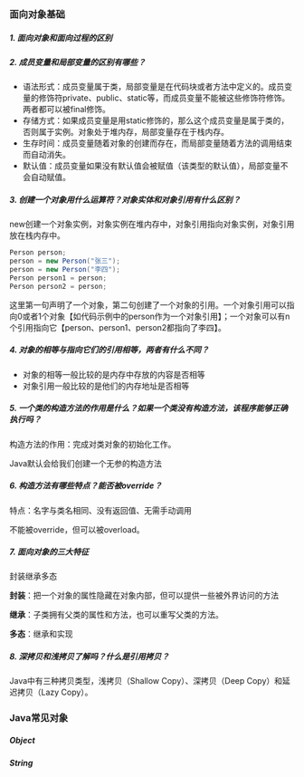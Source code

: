 ### 面向对象基础

##### 1. 面向对象和面向过程的区别



##### 2. 成员变量和局部变量的区别有哪些？
- 语法形式：成员变量属于类，局部变量是在代码块或者方法中定义的。成员变量的修饰符private、public、static等，而成员变量不能被这些修饰符修饰。两者都可以被final修饰。
- 存储方式：如果成员变量是用static修饰的，那么这个成员变量是属于类的，否则属于实例。对象处于堆内存，局部变量存在于栈内存。
- 生存时间：成员变量随着对象的创建而存在，而局部变量随着方法的调用结束而自动消失。
- 默认值：成员变量如果没有默认值会被赋值（该类型的默认值），局部变量不会自动赋值。

##### 3. 创建一个对象用什么运算符？对象实体和对象引用有什么区别？
new创建一个对象实例，对象实例在堆内存中，对象引用指向对象实例，对象引用放在栈内存中。
```java
Person person;
person = new Person("张三");
person = new Person("李四");
Person person1 = person;
Person person2 = person;
```

这里第一句声明了一个对象，第二句创建了一个对象的引用。一个对象引用可以指向0或者1个对象【如代码示例中的person作为一个对象引用】；一个对象可以有n个引用指向它【person、person1、person2都指向了李四】。

##### 4. 对象的相等与指向它们的引用相等，两者有什么不同？
- 对象的相等一般比较的是内存中存放的内容是否相等
- 对象引用一般比较的是他们的内存地址是否相等

##### 5. 一个类的构造方法的作用是什么？如果一个类没有构造方法，该程序能够正确执行吗？

构造方法的作用：完成对类对象的初始化工作。

Java默认会给我们创建一个无参的构造方法

##### 6. 构造方法有哪些特点？能否被override？

特点：名字与类名相同、没有返回值、无需手动调用

不能被override，但可以被overload。

##### 7. 面向对象的三大特征

封装继承多态

**封装**：把一个对象的属性隐藏在对象内部，但可以提供一些被外界访问的方法

**继承**：子类拥有父类的属性和方法，也可以重写父类的方法。

**多态**：继承和实现





##### 8. 深拷贝和浅拷贝了解吗？什么是引用拷贝？
Java中有三种拷贝类型，浅拷贝（Shallow Copy）、深拷贝（Deep Copy）和延迟拷贝（Lazy Copy）。




### Java常见对象

##### Object

##### String